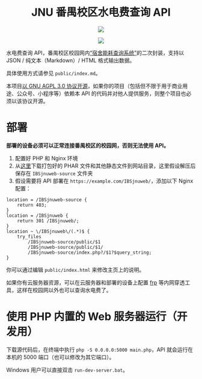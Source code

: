 <div align="center">

# JNU 番禺校区水电费查询 API

![](https://github.com/TransparentLC/IBSjnuweb/workflows/build-phar/badge.svg)

</div>

<div align="center">

![](https://ae01.alicdn.com/kf/H3668b8a13a0a4faf9bf81af63651779bJ.gif)

</div>

水电费查询 API，番禺校区校园网内[“宿舍能耗查询系统”](http://10.136.2.5/IBSjnuweb/)的二次封装，支持以 JSON / 纯文本（Markdown）/ HTML 格式输出数据。

具体使用方式请参见 `public/index.md`。

本项目[以 GNU AGPL 3.0 协议开源](https://github.com/TransparentLC/IBSjnuweb/blob/master/LICENSE)，如果你的项目（包括但不限于用于商业用途、公众号、小程序等）依赖本 API 的代码并对他人提供服务，则整个项目也必须以该协议开源。

# 部署

**部署的设备必须可以正常连接番禺校区的校园网，否则无法使用 API。**

1. 配置好 PHP 和 Nginx 环境
2. 从[这里](https://nightly.link/TransparentLC/IBSjnuweb/workflows/build-phar/master/IBSjnuweb)下载打包好的 PHAR 文件和其他静态文件到网站目录，这里假设解压后保存在 `IBSjnuweb-source` 文件夹
3. 假设需要将 API 部署在 `https://example.com/IBSjnuweb/`，添加以下 Nginx 配置：

```nginx
location = /IBSjnuweb-source {
    return 403;
}
location = /IBSjnuweb {
    return 301 /IBSjnuweb/;
}
location ~ \/IBSjnuweb\/(.*)$ {
    try_files
        /IBSjnuweb-source/public/$1
        /IBSjnuweb-source/public/$1/
        /IBSjnuweb-source/index.php?/$1?$query_string;
}
```

你可以通过编辑 `public/index.html` 来修改主页上的说明。

如果你有云服务器资源，可以在云服务器和部署的设备上配置 [frp](https://github.com/fatedier/frp) 等内网穿透工具，这样在校园网以外也可以查询水电费了。

# 使用 PHP 内置的 Web 服务器运行（开发用）

下载源代码后，在终端中执行 `php -S 0.0.0.0:5000 main.php`，API 就会运行在本机的 5000 端口（也可以修改为其它端口）。

Windows 用户可以直接双击 `run-dev-server.bat`。

